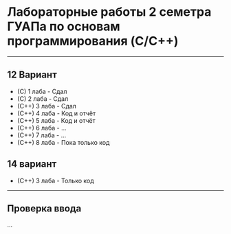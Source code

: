 # Лабораторные работы 2 семетра ГУАПа по основам программирования (C/C++)
<hr>
<h2>12 Вариант</h2>
<ul>
  <li>(C) 1 лаба - Сдал</li>
  <li>(C) 2 лаба - Сдал</li>
  <li>(C++) 3 лаба - Сдал</li>
  <li>(C++) 4 лаба - Код и отчёт</li>
  <li>(C++) 5 лаба - Код и отчёт</li>
  <li>(C++) 6 лаба - ...</li>
  <li>(C++) 7 лаба - ...</li>
  <li>(C++) 8 лаба - Пока только код</li>
 </ul>
 
 <h2>14 вариант</h2>
 <ul>
  <li>(C++) 3 лаба - Только код</li> 
 </ul>
 
<hr>
<h2>Проверка ввода</h2>
<p>...</p>
  

